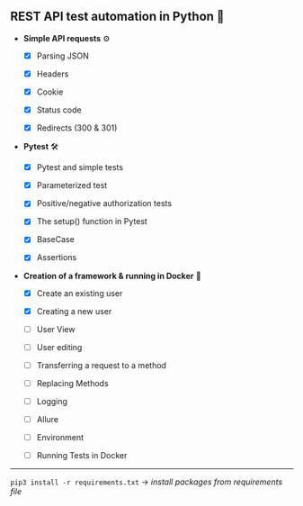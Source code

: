 ## REST API test automation in Python 🐍
[//]: # (Автоматизация тестирования REST API на Python )


- **Simple API requests** ⚙️
  - [x] Parsing JSON
  - [x] Headers
  - [x] Cookie
  - [x] Status code 
  - [x] Redirects (300 & 301)


- **Pytest** 🛠
  - [x] Pytest and simple tests
  - [x] Parameterized test
  - [x] Positive/negative authorization tests
  - [x] The setup() function in Pytest
  - [x] BaseCase
  - [x] Assertions


- **Creation of a framework & running in Docker** 🐳
  - [x] Create an existing user
  - [x] Creating a new user
  - [ ] User View
  - [ ] User editing
  - [ ] Transferring a request to a method
  - [ ] Replacing Methods
  - [ ] Logging
  - [ ] Allure
  - [ ] Environment
  - [ ] Running Tests in Docker


---
`pip3 install -r requirements.txt` -> _install packages from requirements file_


